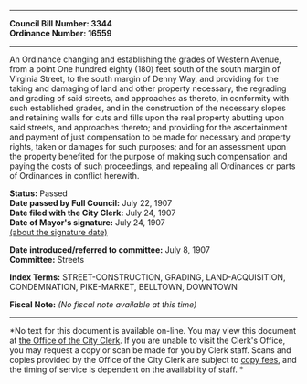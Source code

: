 * * * * *  
  
**Council Bill Number: [](#h0)[](#h2)3344**   
**Ordinance Number: 16559**  
  
* * * * *  
  
An Ordinance changing and establishing the grades of Western Avenue, from a point One hundred eighty (180) feet south of the south margin of Virginia Street, to the south margin of Denny Way, and providing for the taking and damaging of land and other property necessary, the regrading and grading of said streets, and approaches as thereto, in conformity with such established grades, and in the construction of the necessary slopes and retaining walls for cuts and fills upon the real property abutting upon said streets, and approaches thereto; and providing for the ascertainment and payment of just compensation to be made for necessary and property rights, taken or damages for such purposes; and for an assessment upon the property benefited for the purpose of making such compensation and paying the costs of such proceedings, and repealing all Ordinances or parts of Ordinances in conflict herewith.  
  
**Status:** Passed   
**Date passed by Full Council:** July 22, 1907   
**Date filed with the City Clerk:** July 24, 1907   
**Date of Mayor's signature:** July 24, 1907   
[(about the signature date)](/~public/approvaldate.htm)   
  
  
**Date introduced/referred to committee:** July 8, 1907   
**Committee:** Streets   
  
**Index Terms:** STREET-CONSTRUCTION, GRADING, LAND-ACQUISITION, CONDEMNATION, PIKE-MARKET, BELLTOWN, DOWNTOWN  
  
**Fiscal Note:** *(No fiscal note available at this time)*  
  
* * * * *  
  
*No text for this document is available on-line. You may view this document at [the Office of the City Clerk](http://www.seattle.gov/leg/clerk/contactUs.htm). If you are unable to visit the Clerk's Office, you may request a copy or scan be made for you by Clerk staff. Scans and copies provided by the Office of the City Clerk are subject to [copy fees](http://clerk.seattle.gov/~public/clerkfees.htm), and the timing of service is dependent on the availability of staff. *  
  
  
